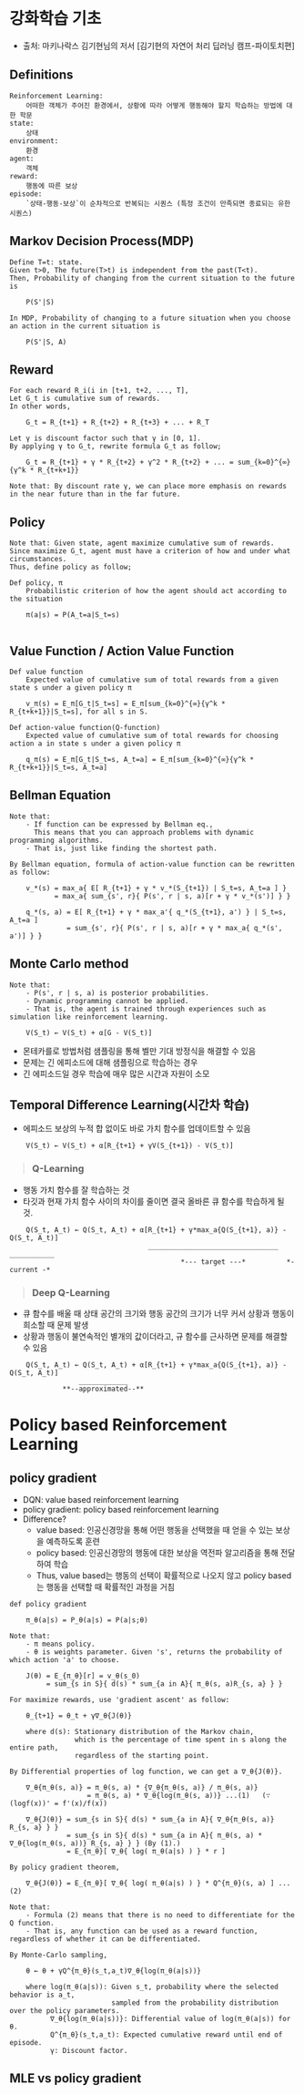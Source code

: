 # 강화학습 기초
- 출처: 마키나락스 김기현님의 저서 [김기현의 자연어 처리 딥러닝 캠프-파이토치편]

## Definitions
```
Reinforcement Learning: 
    어떠한 객체가 주어진 환경에서, 상황에 따라 어떻게 행동해야 할지 학습하는 방법에 대한 학문
state: 
    상태
environment: 
    환경
agent: 
    객체
reward: 
    행동에 따른 보상
episode: 
    `상태-행동-보상`이 순차적으로 반복되는 시퀀스 (특정 조건이 만족되면 종료되는 유한 시퀀스)
```

## Markov Decision Process(MDP)
```
Define T=t: state.
Given t>0, The future(T>t) is independent from the past(T<t).
Then, Probability of changing from the current situation to the future is

    P(S'|S)
    
In MDP, Probability of changing to a future situation when you choose an action in the current situation is
    
    P(S'|S, A) 
```

## Reward
```
For each reward R_i(i in [t+1, t+2, ..., T],
Let G_t is cumulative sum of rewards.
In other words,

    G_t = R_{t+1} + R_{t+2} + R_{t+3} + ... + R_T

Let γ is discount factor such that γ in [0, 1].
By applying γ to G_t, rewrite formula G_t as follow;

    G_t = R_{t+1} + γ * R_{t+2} + γ^2 * R_{t+2} + ... = sum_{k=0}^{∞}{γ^k * R_{t+k+1}}

Note that: By discount rate γ, we can place more emphasis on rewards in the near future than in the far future.
```

## Policy
```
Note that: Given state, agent maximize cumulative sum of rewards.
Since maximize G_t, agent must have a criterion of how and under what circumstances.
Thus, define policy as follow;

Def policy, π
    Probabilistic criterion of how the agent should act according to the situation
    
    π(a|s) = P(A_t=a|S_t=s)
    
```

## Value Function / Action Value Function
```
Def value function
    Expected value of cumulative sum of total rewards from a given state s under a given policy π
    
    v_π(s) = E_π[G_t|S_t=s] = E_π[sum_{k=0}^{∞}{γ^k * R_{t+k+1}}|S_t=s], for all s in S.
    
Def action-value function(Q-function)
    Expected value of cumulative sum of total rewards for choosing action a in state s under a given policy π

    q_π(s) = E_π[G_t|S_t=s, A_t=a] = E_π[sum_{k=0}^{∞}{γ^k * R_{t+k+1}}|S_t=s, A_t=a]
```

## Bellman Equation
```
Note that: 
    - If function can be expressed by Bellman eq., 
      This means that you can approach problems with dynamic programming algorithms.
    - That is, just like finding the shortest path.

By Bellman equation, formula of action-value function can be rewritten as follow:
        
    v_*(s) = max_a{ E[ R_{t+1} + γ * v_*(S_{t+1}) | S_t=s, A_t=a ] }
           = max_a{ sum_{s', r}{ P(s', r | s, a)[r + γ * v_*(s')] } }
           
    q_*(s, a) = E[ R_{t+1} + γ * max_a'{ q_*(S_{t+1}, a') } | S_t=s, A_t=a ]
              = sum_{s', r}{ P(s', r | s, a)[r + γ * max_a{ q_*(s', a')] } }
```

## Monte Carlo method
```
Note that: 
    - P(s', r | s, a) is posterior probabilities.
    - Dynamic programming cannot be applied.
    - That is, the agent is trained through experiences such as simulation like reinforcement learning.
    
    V(S_t) ← V(S_t) + α[G - V(S_t)]
```
- 몬테카를로 방법처럼 샘플링을 통해 벨만 기대 방정식을 해결할 수 있음
- 문제는 긴 에피소드에 대해 샘플링으로 학습하는 경우
- 긴 에피소드일 경우 학습에 매우 많은 시간과 자원이 소모

## Temporal Difference Learning(시간차 학습)
- 에피소드 보상의 누적 합 없이도 바로 가치 함수를 업데이트할 수 있음
```
    V(S_t) ← V(S_t) + α[R_{t+1} + γV(S_{t+1}) - V(S_t)]
```

> ### Q-Learning
- 행동 가치 함수를 잘 학습하는 것
- 타깃과 현재 가치 함수 사이의 차이를 줄이면 결국 올바른 큐 함수를 학습하게 될 것.
```
    Q(S_t, A_t) ← Q(S_t, A_t) + α[R_{t+1} + γ*max_a{Q(S_{t+1}, a)} - Q(S_t, A_t)]
                                  ________________________________   ___________
                                          *--- target ---*          *- current -*
```

> ### Deep Q-Learning
- 큐 함수를 배울 때 상태 공간의 크기와 행동 공간의 크기가 너무 커서 상황과 행동이 희소할 때 문제 발생
- 상황과 행동이 불연속적인 별개의 값이더라고, 규 함수를 근사하면 문제를 해결할 수 있음
```
    Q(S_t, A_t) ← Q(S_t, A_t) + α[R_{t+1} + γ*max_a{Q(S_{t+1}, a)} - Q(S_t, A_t)]
                 ____________
             **--approximated--**
```

# Policy based Reinforcement Learning

## policy gradient
- DQN: value based reinforcement learning
- policy gradient: policy based reinforcement learning
- Difference?
    - value based: 인공신경망을 통해 어떤 행동을 선택했을 때 얻을 수 있는 보상을 예측하도록 훈련
    - policy based: 인공신경망의 행동에 대한 보상을 역전파 알고리즘을 통해 전달하여 학습
    - Thus, value based는 행동의 선택이 확률적으로 나오지 않고 policy based는 행동을 선택할 때 확률적인 과정을 거침
```
def policy gradient

    π_θ(a|s) = P_θ(a|s) = P(a|s;θ)
    
Note that: 
    - π means policy.
    - θ is weights parameter. Given 's', returns the probability of which action 'a' to choose.
    
    J(θ) = E_{π_θ}[r] = v_θ(s_0)
         = sum_{s in S}{ d(s) * sum_{a in A}{ π_θ(s, a)R_{s, a} } }

For maximize rewards, use 'gradient ascent' as follow:
    
    θ_{t+1} = θ_t + γ∇_θ{J(θ)}  
    
    where d(s): Stationary distribution of the Markov chain, 
                which is the percentage of time spent in s along the entire path, 
                regardless of the starting point.
    
By Differential properties of log function, we can get a ∇_θ{J(θ)}.

    ∇_θ{π_θ(s, a)} = π_θ(s, a) * {∇_θ{π_θ(s, a)} / π_θ(s, a)}
                   = π_θ(s, a) * ∇_θ{log(π_θ(s, a))} ...(1)   (∵ (logf(x))' = f'(x)/f(x))
                   
    ∇_θ{J(θ)} = sum_{s in S}{ d(s) * sum_{a in A}{ ∇_θ{π_θ(s, a)} R_{s, a} } }
              = sum_{s in S}{ d(s) * sum_{a in A}{ π_θ(s, a) * ∇_θ{log(π_θ(s, a))} R_{s, a} } } (By (1).)
              = E_{π_θ}[ ∇_θ{ log( π_θ(a|s) ) } * r ]

By policy gradient theorem,

    ∇_θ{J(θ)} = E_{π_θ}[ ∇_θ{ log( π_θ(a|s) ) } * Q^{π_θ}(s, a) ] ...(2)
    
Note that: 
    - Formula (2) means that there is no need to differentiate for the Q function.
    - That is, any function can be used as a reward function, regardless of whether it can be differentiated.
    
By Monte-Carlo sampling,

    θ ← θ + γQ^{π_θ}(s_t,a_t)∇_θ{log(π_θ(a|s))}
    
    where log(π_θ(a|s)): Given s_t, probability where the selected behavior is a_t, 
                         sampled from the probability distribution over the policy parameters.
          ∇_θ{log(π_θ(a|s))}: Differential value of log(π_θ(a|s)) for θ.
          Q^{π_θ}(s_t,a_t): Expected cumulative reward until end of episode.
          γ: Discount factor.
```
## MLE vs policy gradient

